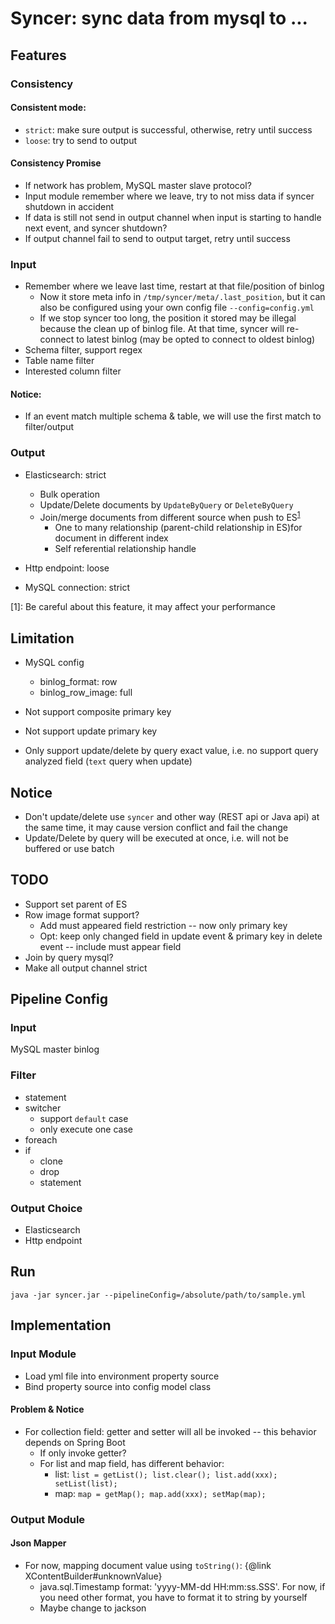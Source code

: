 # Syncer: sync data from mysql to ...

## Features

### Consistency

#### Consistent mode: 
  - `strict`: make sure output is successful, otherwise, retry until success
  - `loose`: try to send to output

#### Consistency Promise

- If network has problem, MySQL master slave protocol?
- Input module remember where we leave, try to not miss data if syncer shutdown in accident
- If data is still not send in output channel when input is starting to handle next event, and syncer shutdown?
- If output channel fail to send to output target, retry until success


### Input

- Remember where we leave last time, restart at that file/position of binlog
  - Now it store meta info in `/tmp/syncer/meta/.last_position`, but it can also be configured using your own config file `--config=config.yml`
  - If we stop syncer too long, the position it stored may be illegal because the clean up of binlog file.
  At that time, syncer will re-connect to latest binlog (may be opted to connect to oldest binlog)
- Schema filter, support regex
- Table name filter
- Interested column filter

#### Notice:

- If an event match multiple schema & table, we will use the first match to filter/output

### Output

- Elasticsearch: strict
  - Bulk operation
  - Update/Delete documents by `UpdateByQuery` or `DeleteByQuery`
  - Join/merge documents from different source when push to ES<sup>[1](#join_in_es)</sup>
    - One to many relationship (parent-child relationship in ES)for document in different index
    - Self referential relationship handle

- Http endpoint: loose
- MySQL connection: strict

<a name="join_in_es">[1]</a>: Be careful about this feature, it may affect your performance

## Limitation

- MySQL config
  - binlog_format: row
  - binlog_row_image: full

- Not support composite primary key
- Not support update primary key
- Only support update/delete by query exact value, i.e. no support query analyzed field (`text` query when update)

## Notice

- Don't update/delete use `syncer` and other way (REST api or Java api) at the same time, it may cause version conflict and fail the change
- Update/Delete by query will be executed at once, i.e. will not be buffered or use batch
  

## TODO
- Support set parent of ES
- Row image format support?
  - Add must appeared field restriction -- now only primary key
  - Opt: keep only changed field in update event & primary key in delete event -- include must appear field
- Join by query mysql?
- Make all output channel strict

## Pipeline Config

### Input
MySQL master binlog
### Filter

- statement
- switcher
  - support `default` case
  - only execute one case
- foreach
- if
  - clone
  - drop
  - statement

### Output Choice

 - Elasticsearch
 - Http endpoint
 
## Run
```
java -jar syncer.jar --pipelineConfig=/absolute/path/to/sample.yml
```

## Implementation

### Input Module

- Load yml file into environment property source
- Bind property source into config model class

#### Problem & Notice

- For collection field: getter and setter will all be invoked -- this behavior depends on Spring Boot
  - If only invoke getter?
  - For list and map field, has different behavior:
    - list: `list = getList(); list.clear(); list.add(xxx); setList(list);`
    - map: `map = getMap(); map.add(xxx); setMap(map);`

### Output Module

#### Json Mapper
- For now, mapping document value using `toString()`: {@link XContentBuilder#unknownValue}
  - java.sql.Timestamp format: 'yyyy-MM-dd HH:mm:ss.SSS'. For now, if you need other format, you have to format it to string by yourself
  - Maybe change to jackson